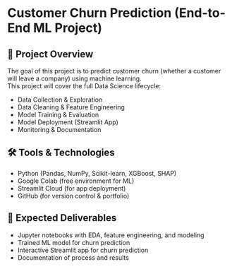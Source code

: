 # Customer Churn Prediction (End-to-End ML Project)

## 📌 Project Overview
The goal of this project is to predict customer churn (whether a customer will leave a company) using machine learning.  
This project will cover the full Data Science lifecycle:
- Data Collection & Exploration
- Data Cleaning & Feature Engineering
- Model Training & Evaluation
- Model Deployment (Streamlit App)
- Monitoring & Documentation

## 🛠️ Tools & Technologies
- Python (Pandas, NumPy, Scikit-learn, XGBoost, SHAP)
- Google Colab (free environment for ML)
- Streamlit Cloud (for app deployment)
- GitHub (for version control & portfolio)

## 🎯 Expected Deliverables
- Jupyter notebooks with EDA, feature engineering, and modeling
- Trained ML model for churn prediction
- Interactive Streamlit app for churn prediction
- Documentation of process and results
